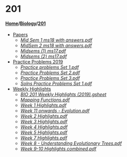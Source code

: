 # 201
#### [Home](../..)\/[Biology](..)\/[201]()
- [Papers](Papers)
    - [_Mid Sem 1 ms18 with answers.pdf_](Papers/Mid%20Sem%201%20ms18%20with%20answers.pdf)
    - [_MidSem 2 ms18 with answers.pdf_](Papers/MidSem%202%20ms18%20with%20answers.pdf)
    - [_Midsems (1) ms17.pdf_](Papers/Midsems%20(1)%20ms17.pdf)
    - [_Midsems (2) ms17.pdf_](Papers/Midsems%20(2)%20ms17.pdf)
- [Practice Problems 2019](Practice%20Problems%202019)
    - [_Practice problems Set 1.pdf_](Practice%20Problems%202019/Practice%20problems%20Set%201.pdf)
    - [_Practice Problems Set 2.pdf_](Practice%20Problems%202019/Practice%20Problems%20Set%202.pdf)
    - [_Practice Problems Set 3.pdf_](Practice%20Problems%202019/Practice%20Problems%20Set%203.pdf)
    - [_Solns Practice Problems Set 1.pdf_](Practice%20Problems%202019/Solns%20Practice%20Problems%20Set%201.pdf)
- [Weekly Highlights](Weekly%20Highlights)
    - [_BIO 201 Weekly Highlights (2019).gsheet_](Weekly%20Highlights/BIO%20201%20Weekly%20Highlights%20(2019).gsheet)
    - [_Mapping Functions.pdf_](Weekly%20Highlights/Mapping%20Functions.pdf)
    - [_Week 1 Highlights.pdf_](Weekly%20Highlights/Week%201%20Highlights.pdf)
    - [_Week 11 onwards - Evolution.pdf_](Weekly%20Highlights/Week%2011%20onwards%20-%20Evolution.pdf)
    - [_Week 2 Highlights.pdf_](Weekly%20Highlights/Week%202%20Highlights.pdf)
    - [_Week 3 Highlights.pdf_](Weekly%20Highlights/Week%203%20Highlights.pdf)
    - [_Week 4 Highlights.pdf_](Weekly%20Highlights/Week%204%20Highlights.pdf)
    - [_Week 5 Highlights.pdf_](Weekly%20Highlights/Week%205%20Highlights.pdf)
    - [_Week 7 Highlights.pdf_](Weekly%20Highlights/Week%207%20Highlights.pdf)
    - [_Week 8 - Understanding Evolutionary Trees.pdf_](Weekly%20Highlights/Week%208%20-%20Understanding%20Evolutionary%20Trees.pdf)
    - [_Week 9-10 Highlights combined.pdf_](Weekly%20Highlights/Week%209-10%20Highlights%20combined.pdf)
